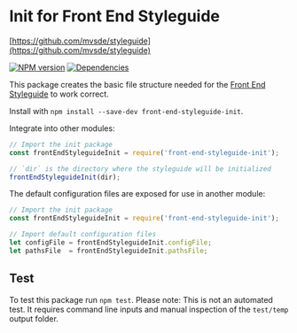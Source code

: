 # Init for Front End Styleguide
[https://github.com/mvsde/styleguide](https://github.com/mvsde/styleguide)

[![NPM version][npm-image]][npm-url] [![Dependencies][dependencies-image]][npm-url]

This package creates the basic file structure needed for the [Front End Styleguide](https://github.com/mvsde/styleguide) to work correct.

Install with `npm install --save-dev front-end-styleguide-init`.

Integrate into other modules:
```js
// Import the init package
const frontEndStyleguideInit = require('front-end-styleguide-init');

// `dir` is the directory where the styleguide will be initialized
frontEndStyleguideInit(dir);
```

The default configuration files are exposed for use in another module:
```js
// Import the init package
const frontEndStyleguideInit = require('front-end-styleguide-init');

// Import default configuration files
let configFile = frontEndStyleguideInit.configFile;
let pathsFile  = frontEndStyleguideInit.pathsFile;
```


## Test

To test this package run `npm test`. Please note: This is not an automated test. It requires command line inputs and manual inspection of the `test/temp` output folder.


[npm-image]: https://img.shields.io/npm/v/front-end-styleguide-init.svg?style=flat-square
[npm-url]: https://www.npmjs.com/package/front-end-styleguide-init

[dependencies-image]: https://img.shields.io/david/mvsde/styleguide-init.svg?style=flat-square
